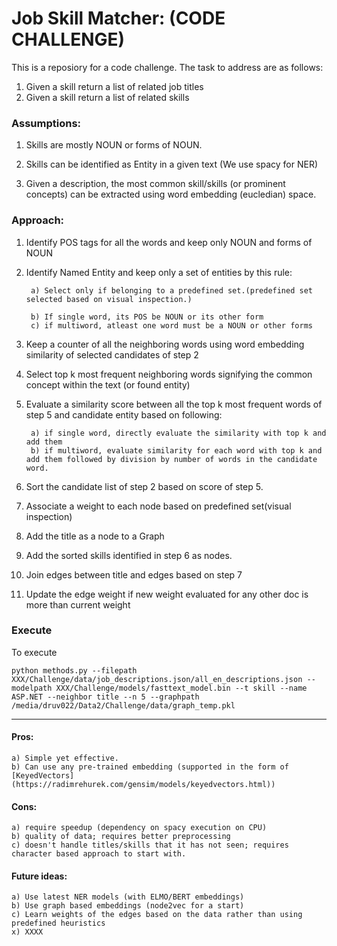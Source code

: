 # Job Skill Matcher: (CODE CHALLENGE)

This is a reposiory for a code challenge. The task to address are as follows:

1) Given a skill return a list of related job titles
2) Given a skill return a list of related skills

### Assumptions:    
1) Skills are mostly NOUN or forms of NOUN.
                        
2) Skills can be identified as Entity in a given text (We use spacy for NER)
                        
3) Given a description, the most common skill/skills (or prominent concepts) can be extracted using word embedding (eucledian) space.
        
### Approach:       
1) Identify POS tags for all the words and keep only NOUN and forms of NOUN
                        
2) Identify Named Entity and keep only a set of entities by this rule:
                            
        a) Select only if belonging to a predefined set.(predefined set selected based on visual inspection.)
                            
        b) If single word, its POS be NOUN or its other form
        c) if multiword, atleast one word must be a NOUN or other forms
                        
3) Keep a counter of all the neighboring words using word embedding similarity of selected candidates of step 2

4) Select top k most frequent neighboring words signifying the common concept within the text (or found entity)

5) Evaluate a similarity score between all the top k most frequent words of step 5 and candidate entity based on following:
        
        a) if single word, directly evaluate the similarity with top k and add them
        b) if multiword, evaluate similarity for each word with top k and add them followed by division by number of words in the candidate word.
                        
6) Sort the candidate list of step 2 based on score of step 5.

7) Associate a weight to each node based on predefined set(visual inspection)

8) Add the title as a node to a Graph
                
9) Add the sorted skills identified in step 6 as nodes.
                
10) Join edges between title and edges based on step 7
                
11) Update the edge weight if new weight evaluated for any other doc is more than current weight

### Execute

To execute

    python methods.py --filepath XXX/Challenge/data/job_descriptions.json/all_en_descriptions.json --modelpath XXX/Challenge/models/fasttext_model.bin --t skill --name ASP.NET --neighbor title --n 5 --graphpath /media/druv022/Data2/Challenge/data/graph_temp.pkl

***
#### Pros:

    a) Simple yet effective.
    b) Can use any pre-trained embedding (supported in the form of [KeyedVectors](https://radimrehurek.com/gensim/models/keyedvectors.html))
    
#### Cons:

    a) require speedup (dependency on spacy execution on CPU)
    b) quality of data; requires better preprocessing
    c) doesn't handle titles/skills that it has not seen; requires character based approach to start with.
    
#### Future ideas:

    a) Use latest NER models (with ELMO/BERT embeddings)
    b) Use graph based embeddings (node2vec for a start)
    c) Learn weights of the edges based on the data rather than using predefined heuristics
    x) XXXX
